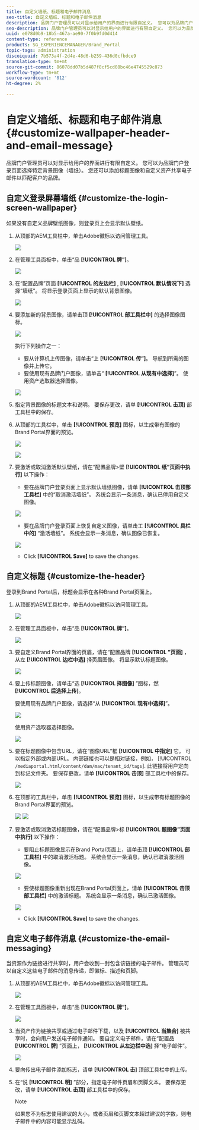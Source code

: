 ```yaml
---
title: 自定义墙纸、标题和电子邮件消息
seo-title: 自定义墙纸、标题和电子邮件消息
description: 品牌门户管理员可以对显示给用户的界面进行有限自定义。 您可以为品牌门户登录页面选择特定背景图像（墙纸）。 您还可以添加标题图像和自定义资产共享电子邮件以匹配客户的品牌。
seo-description: 品牌门户管理员可以对显示给用户的界面进行有限自定义。 您可以为品牌门户登录页面选择特定背景图像（墙纸）。 您还可以添加标题图像和自定义资产共享电子邮件以匹配客户的品牌。
uuid: e078d0b9-18b5-467a-ae90-7f0b9fd0d414
content-type: reference
products: SG_EXPERIENCEMANAGER/Brand_Portal
topic-tags: administration
discoiquuid: 7b573a4f-2d4e-48d6-b259-436d0cfbdce9
translation-type: tm+mt
source-git-commit: 86078dd07b5d487f8cf5cd08bc46e4745529c873
workflow-type: tm+mt
source-wordcount: '812'
ht-degree: 2%

---
```



# 自定义墙纸、标题和电子邮件消息 {#customize-wallpaper-header-and-email-message}

品牌门户管理员可以对显示给用户的界面进行有限自定义。 您可以为品牌门户登录页面选择特定背景图像（墙纸）。 您还可以添加标题图像和自定义资产共享电子邮件以匹配客户的品牌。

## 自定义登录屏幕墙纸 {#customize-the-login-screen-wallpaper}

如果没有自定义品牌壁纸图像，则登录页上会显示默认壁纸。

1. 从顶部的AEM工具栏中，单击Adobe徽标以访问管理工具。

   ![](assets/aemlogo.png)

1. 在管理工具面板中，单击“品 **[!UICONTROL 牌”]**。


   ![](assets/admin-tools-panel-10.png)

1. 在“配置品牌”页面 **[!UICONTROL 的左边栏]** , **[!UICONTROL 默认情况下]** 选择“墙纸”。 将显示登录页面上显示的默认背景图像。

   ![](assets/default_wallpaper.png)

1. 要添加新的背景图像，请单击顶 **[!UICONTROL 部工具栏中]** 的选择图像图标。

   ![](assets/choose_wallpaperimage.png)

   执行下列操作之一：

   * 要从计算机上传图像，请单击“上 **[!UICONTROL 传”]**。 导航到所需的图像并上传它。
   * 要使用现有品牌门户图像，请单击“ **[!UICONTROL 从现有中选择]**”。 使用资产选取器选择图像。

   ![](assets/asset-picker.png)

1. 指定背景图像的标题文本和说明。 要保存更改，请单 **[!UICONTROL 击顶]** 部工具栏中的保存。

1. 从顶部的工具栏中，单击 **[!UICONTROL 预览]** 图标，以生成带有图像的Brand Portal界面的预览。

   ![](assets/chlimage_1.png)

   ![](assets/custom-wallpaper-preview.png)

1. 要激活或取消激活默认壁纸，请在“配置品牌>壁 **[!UICONTROL 纸”页面中执行]** 以下操作：

   * 要在品牌门户登录页面上显示默认墙纸图像，请单 **[!UICONTROL 击顶部工具栏]** 中的“取消激活墙纸”。 系统会显示一条消息，确认已停用自定义图像。

   ![](assets/chlimage_1-1.png)

   * 要在品牌门户登录页面上恢复自定义图像，请单击工 **[!UICONTROL 具栏中的]** “激活墙纸”。 系统会显示一条消息，确认图像已恢复。

   ![](assets/chlimage_1-2.png)

   * Click **[!UICONTROL Save]** to save the changes.



## 自定义标题 {#customize-the-header}

登录到Brand Portal后，标题会显示在各种Brand Portal页面上。

1. 从顶部的AEM工具栏中，单击Adobe徽标以访问管理工具。

   ![](assets/aemlogo.png)

1. 在管理工具面板中，单击“品 **[!UICONTROL 牌”]**。

   ![](assets/admin-tools-panel-11.png)

1. 要自定义Brand Portal界面的页眉，请在“配置品牌 **[!UICONTROL ”页面]** ，从左 **[!UICONTROL 边栏中选]** 择页眉图像。 将显示默认标题图像。

   ![](assets/default-header.png)

1. 要上传标题图像，请单击“选 **[!UICONTROL 择图像]** ”图标，然 **[!UICONTROL 后选择上传]**。

   要使用现有品牌门户图像，请选择“从 **[!UICONTROL 现有中选择]**”。

   ![](assets/choose_wallpaperimage-1.png)

   使用资产选取器选择图像。

   ![](assets/asset-picker-header.png)

1. 要在标题图像中包含URL，请在“图像URL”框 **[!UICONTROL 中指定]** 它。 可以指定外部或内部URL。 内部链接也可以是相对链接，例如，
   [!UICONTROL `/mediaportal.html/content/dam/mac/tenant_id/tags`].
此链接将用户定向到标记文件夹。
要保存更改，请单 **[!UICONTROL 击顶]** 部工具栏中的保存。

   ![](assets/configure_brandingheaderimageurl.png)

1. 在顶部的工具栏中，单击 **[!UICONTROL 预览]** 图标，以生成带有标题图像的Brand Portal界面的预览。

   ![](assets/chlimage_1-3.png)
   ![](assets/custom_header_preview.png)

1. 要激活或取消激活标题图像，请在“配置品牌>标 **[!UICONTROL 题图像”页面中执行]** 以下操作：

   * 要阻止标题图像显示在Brand Portal页面上，请单击顶 **[!UICONTROL 部工具栏]** 中的取消激活标题。 系统会显示一条消息，确认已取消激活图像。

   ![](assets/chlimage_1-4.png)

   * 要使标题图像重新出现在Brand Portal页面上，请单 **[!UICONTROL 击顶部工具栏]** 中的激活标题。 系统会显示一条消息，确认已激活图像。

   ![](assets/chlimage_1-5.png)

   * Click **[!UICONTROL Save]** to save the changes.



## 自定义电子邮件消息 {#customize-the-email-messaging}

当资源作为链接进行共享时，用户会收到一封包含该链接的电子邮件。 管理员可以自定义这些电子邮件的消息传递，即徽标、描述和页脚。

1. 从顶部的AEM工具栏中，单击Adobe徽标以访问管理工具。

   ![](assets/aemlogo.png)

1. 在管理工具面板中，单击“品 **[!UICONTROL 牌”]**。

   ![](assets/admin-tools-panel-12.png)

1. 当资产作为链接共享或通过电子邮件下载，以及 **[!UICONTROL 当集合]** 被共享时，会向用户发送电子邮件通知。 要自定义电子邮件，请在“配置品 **[!UICONTROL 牌]** ”页面上， **[!UICONTROL 从左边栏中选]** 择“电子邮件”。

   ![](assets/configure-branding-page-email.png)

1. 要向传出电子邮件添加标志，请单 **[!UICONTROL 击]** 顶部工具栏中的上传。

1. 在“说 **[!UICONTROL 明]** ”部分，指定电子邮件页眉和页脚文本。 要保存更改，请单 **[!UICONTROL 击顶]** 部工具栏中的保存。

   >[!NOTE]
   >
   >如果您不为标志使用建议的大小，或者页眉和页脚文本超过建议的字数，则电子邮件中的内容可能显示乱码。
